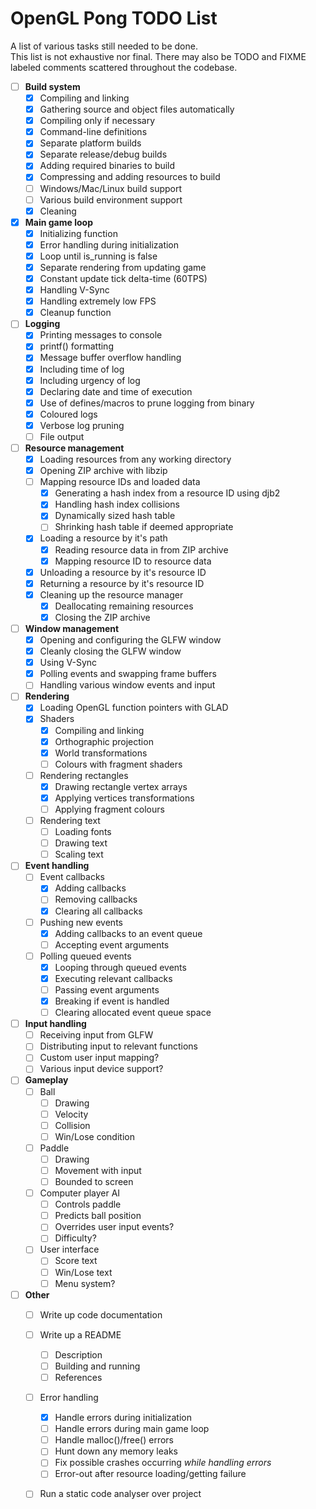 # OpenGL Pong TODO List

A list of various tasks still needed to be done.\
This list is not exhaustive nor final. There may also be TODO and FIXME labeled comments scattered throughout the codebase.

- [ ] **Build system**
	- [x] Compiling and linking
	- [x] Gathering source and object files automatically
	- [x] Compiling only if necessary
	- [x] Command-line definitions
	- [x] Separate platform builds
	- [x] Separate release/debug builds
	- [x] Adding required binaries to build
	- [x] Compressing and adding resources to build
	- [ ] Windows/Mac/Linux build support
	- [ ] Various build environment support
	- [x] Cleaning
- [x] **Main game loop**
	- [x] Initializing function
	- [x] Error handling during initialization
	- [x] Loop until is_running is false
	- [x] Separate rendering from updating game
	- [x] Constant update tick delta-time (60TPS)
	- [x] Handling V-Sync
	- [x] Handling extremely low FPS
	- [x] Cleanup function
- [ ] **Logging**
	- [x] Printing messages to console
	- [x] printf() formatting
	- [x] Message buffer overflow handling
	- [x] Including time of log
	- [x] Including urgency of log
	- [x] Declaring date and time of execution
	- [x] Use of defines/macros to prune logging from binary
	- [x] Coloured logs
	- [x] Verbose log pruning
	- [ ] File output
- [ ] **Resource management**
	- [x] Loading resources from any working directory
	- [x] Opening ZIP archive with libzip
	- [ ] Mapping resource IDs and loaded data
		- [x] Generating a hash index from a resource ID using djb2
		- [x] Handling hash index collisions
		- [x] Dynamically sized hash table
		- [ ] Shrinking hash table if deemed appropriate
	- [x] Loading a resource by it's path
		- [x] Reading resource data in from ZIP archive
		- [x] Mapping resource ID to resource data
	- [x] Unloading a resource by it's resource ID
	- [x] Returning a resource by it's resource ID
	- [x] Cleaning up the resource manager
		- [x] Deallocating remaining resources
		- [x] Closing the ZIP archive
- [ ] **Window management**
	- [x] Opening and configuring the GLFW window
	- [x] Cleanly closing the GLFW window
	- [x] Using V-Sync
	- [x] Polling events and swapping frame buffers
	- [ ] Handling various window events and input
- [ ] **Rendering**
	- [x] Loading OpenGL function pointers with GLAD
	- [x] Shaders
		- [x] Compiling and linking
		- [x] Orthographic projection
		- [x] World transformations
		- [ ] Colours with fragment shaders
	- [ ] Rendering rectangles
		- [x] Drawing rectangle vertex arrays
		- [x] Applying vertices transformations
		- [ ] Applying fragment colours
	- [ ] Rendering text
		- [ ] Loading fonts
		- [ ] Drawing text
		- [ ] Scaling text
- [ ] **Event handling**
	- [ ] Event callbacks
		- [x] Adding callbacks
		- [ ] Removing callbacks
		- [x] Clearing all callbacks
	- [ ] Pushing new events
		- [x] Adding callbacks to an event queue
		- [ ] Accepting event arguments
	- [ ] Polling queued events
		- [x] Looping through queued events
		- [x] Executing relevant callbacks
		- [ ] Passing event arguments
		- [x] Breaking if event is handled
		- [ ] Clearing allocated event queue space
- [ ] **Input handling**
	- [ ] Receiving input from GLFW
	- [ ] Distributing input to relevant functions
	- [ ] Custom user input mapping?
	- [ ] Various input device support?
- [ ] **Gameplay**
	- [ ] Ball
		- [ ] Drawing
		- [ ] Velocity
		- [ ] Collision
		- [ ] Win/Lose condition
	- [ ] Paddle
		- [ ] Drawing
		- [ ] Movement with input
		- [ ] Bounded to screen
	- [ ] Computer player AI
		- [ ] Controls paddle
		- [ ] Predicts ball position
		- [ ] Overrides user input events?
		- [ ] Difficulty?
	- [ ] User interface
		- [ ] Score text
		- [ ] Win/Lose text
		- [ ] Menu system?
- [ ] **Other**
	- [ ] Write up code documentation
	- [ ] Write up a README
		- [ ] Description
		- [ ] Building and running
		- [ ] References
	- [ ] Error handling
		- [x] Handle errors during initialization
		- [ ] Handle errors during main game loop
		- [ ] Handle malloc()/free() errors
		- [ ] Hunt down any memory leaks
		- [ ] Fix possible crashes occurring *while handling errors*
		- [ ] Error-out after resource loading/getting failure
	- [ ] Run a static code analyser over project

